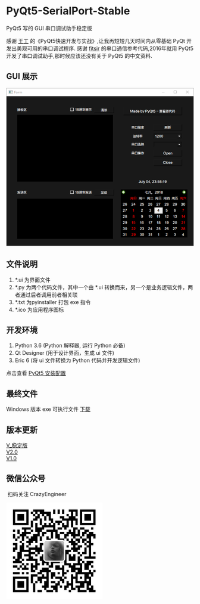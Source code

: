 # PyQt5-SerialPort-Stable
PyQt5 写的 GUI 串口调试助手稳定版

感谢 [王工](https://github.com/cxinping) 的《PyQt5快速开发与实战》,让我再短短几天时间内从零基础 PyQt 开发出美观可用的串口调试程序.
感谢 [fitsir](https://github.com/fitsir/myPySerial) 的串口通信参考代码,2016年就用 PyQt5 开发了串口调试助手,那时候应该还没有关于 PyQt5 的中文资料.

## GUI 展示
![](https://github.com/Oslomayor/Markdown-Imglib/blob/master/Imgs/PyQt5-SerialPort_Stable.png?raw=true)  

## 文件说明
1. *.ui 为界面文件  
2. *.py 为两个代码文件，其中一个由 *.ui 转换而来，另一个是业务逻辑文件，两者通过后者调用前者相关联  
3. *.txt 为pyinstaller 打包 exe 指令  
4. *.ico 为应用程序图标  

## 开发环境
1. Python 3.6 (Python 解释器, 运行 Python 必备)
2. Qt Designer (用于设计界面，生成 ui 文件)
3. Eric 6 (将 ui 文件转换为 Python 代码并开发逻辑文件)

点击查看 [PyQt5 安装配置](https://github.com/Oslomayor/Hey-PyQt5)

## 最终文件
Windows 版本 exe 可执行文件 [下载](https://github.com/Oslomayor/PyQt5-Serial-Port/releases/download/V1.0/PyQt5-SerialPort.zip)

## 版本更新
[V_稳定版](https://github.com/Oslomayor/PyQt5-SerialPort-Stable)  
[V2.0](https://github.com/Oslomayor/PyQt5-Serial-Port-V2)  
[V1.0](https://github.com/Oslomayor/PyQt5-Serial-Port)  

## 微信公众号

​                                                              扫码关注 CrazyEngineer

![](https://github.com/Oslomayor/Markdown-Imglib/blob/master/Imgs/CrazyEngineer.jpg?raw=true)
